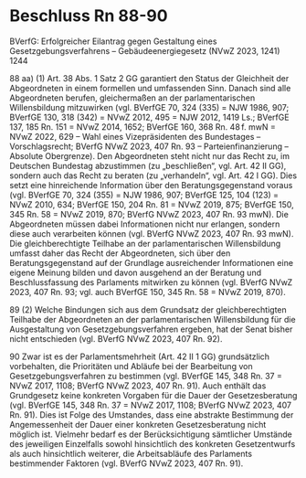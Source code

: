 # Beschluss Rn 88-90


BVerfG: Erfolgreicher Eilantrag gegen Gestaltung eines Gesetzgebungsverfahrens – Gebäudeenergiegesetz (NVwZ 2023, 1241) 1244

88
aa) (1) Art. 38 Abs. 1 Satz 2 GG garantiert den Status der Gleichheit der Abgeordneten in einem formellen und umfassenden Sinn. Danach sind alle Abgeordneten berufen, gleichermaßen an der parlamentarischen Willensbildung mitzuwirken (vgl. BVerfGE 70, 324 (335) = NJW 1986, 907; BVerfGE 130, 318 (342) = NVwZ 2012, 495 = NJW 2012, 1419 Ls.; BVerfGE 137, 185 Rn. 151 = NVwZ 2014, 1652; BVerfGE 160, 368 Rn. 48 f. mwN = NVwZ 2022, 629 – Wahl eines Vizepräsidenten des Bundestages – Vorschlagsrecht; BVerfG NVwZ 2023, 407 Rn. 93 – Parteienfinanzierung – Absolute Obergrenze). Den Abgeordneten steht nicht nur das Recht zu, im Deutschen Bundestag abzustimmen (zu „beschließen“, vgl. Art. 42 II GG), sondern auch das Recht zu beraten (zu „verhandeln“, vgl. Art. 42 I GG). Dies setzt eine hinreichende Information über den Beratungsgegenstand voraus (vgl. BVerfGE 70, 324 (355) = NJW 1986, 907; BVerfGE 125, 104 (123) = NVwZ 2010, 634; BVerfGE 150, 204 Rn. 81 = NVwZ 2019, 875; BVerfGE 150, 345 Rn. 58 = NVwZ 2019, 870; BVerfG NVwZ 2023, 407 Rn. 93 mwN). Die Abgeordneten müssen dabei Informationen nicht nur erlangen, sondern diese auch verarbeiten können (vgl. BVerfG NVwZ 2023, 407 Rn. 93 mwN). Die gleichberechtigte Teilhabe an der parlamentarischen Willensbildung umfasst daher das Recht der Abgeordneten, sich über den Beratungsgegenstand auf der Grundlage ausreichender Informationen eine eigene Meinung bilden und davon ausgehend an der Beratung und Beschlussfassung des Parlaments mitwirken zu können (vgl. BVerfG NVwZ 2023, 407 Rn. 93; vgl. auch BVerfGE 150, 345 Rn. 58 = NVwZ 2019, 870).

89
(2) Welche Bindungen sich aus dem Grundsatz der gleichberechtigten Teilhabe der Abgeordneten an der parlamentarischen Willensbildung für die Ausgestaltung von Gesetzgebungsverfahren ergeben, hat der Senat bisher nicht entschieden (vgl. BVerfG NVwZ 2023, 407 Rn. 92).

90
Zwar ist es der Parlamentsmehrheit (Art. 42 II 1 GG) grundsätzlich vorbehalten, die Prioritäten und Abläufe bei der Bearbeitung von Gesetzgebungsverfahren zu bestimmen (vgl. BVerfGE 145, 348 Rn. 37 = NVwZ 2017, 1108; BVerfG NVwZ 2023, 407 Rn. 91). Auch enthält das Grundgesetz keine konkreten Vorgaben für die Dauer der Gesetzesberatung (vgl. BVerfGE 145, 348 Rn. 37 = NVwZ 2017, 1108; BVerfG NVwZ 2023, 407 Rn. 91). Dies ist Folge des Umstandes, dass eine abstrakte Bestimmung der Angemessenheit der Dauer einer konkreten Gesetzesberatung nicht möglich ist. Vielmehr bedarf es der Berücksichtigung sämtlicher Umstände des jeweiligen Einzelfalls sowohl hinsichtlich des konkreten Gesetzentwurfs als auch hinsichtlich weiterer, die Arbeitsabläufe des Parlaments bestimmender Faktoren (vgl. BVerfG NVwZ 2023, 407 Rn. 91).
